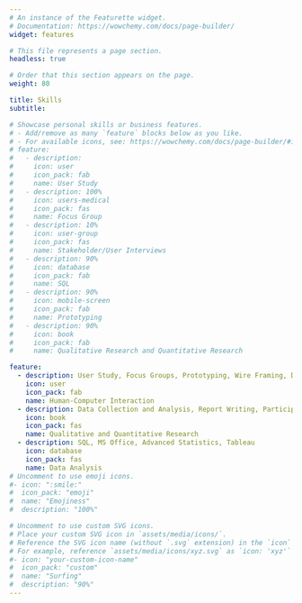 ```yaml
---
# An instance of the Featurette widget.
# Documentation: https://wowchemy.com/docs/page-builder/
widget: features

# This file represents a page section.
headless: true

# Order that this section appears on the page.
weight: 80

title: Skills
subtitle:

# Showcase personal skills or business features.
# - Add/remove as many `feature` blocks below as you like.
# - For available icons, see: https://wowchemy.com/docs/page-builder/#icons
# feature:
#   - description: 
#     icon: user
#     icon_pack: fab
#     name: User Study
#   - description: 100%
#     icon: users-medical
#     icon_pack: fas
#     name: Focus Group
#   - description: 10%
#     icon: user-group
#     icon_pack: fas
#     name: Stakeholder/User Interviews
#   - description: 90%
#     icon: database
#     icon_pack: fab
#     name: SQL
#   - description: 90%
#     icon: mobile-screen
#     icon_pack: fab
#     name: Prototyping
#   - description: 90%
#     icon: book
#     icon_pack: fab
#     name: Qualitative Research and Quantitative Research

feature:
  - description: User Study, Focus Groups, Prototyping, Wire Framing, Design Thinking, Accessibility, Storyboards, Survey Design and Sampling, User Interviews
    icon: user
    icon_pack: fab
    name: Human-Computer Interaction
  - description: Data Collection and Analysis, Report Writing, Participant Observation, Ethnographic Research
    icon: book
    icon_pack: fas
    name: Qualitative and Quantitative Research
  - description: SQL, MS Office, Advanced Statistics, Tableau
    icon: database
    icon_pack: fas
    name: Data Analysis
# Uncomment to use emoji icons.
#- icon: ":smile:"
#  icon_pack: "emoji"
#  name: "Emojiness"
#  description: "100%"

# Uncomment to use custom SVG icons.
# Place your custom SVG icon in `assets/media/icons/`.
# Reference the SVG icon name (without `.svg` extension) in the `icon` field.
# For example, reference `assets/media/icons/xyz.svg` as `icon: 'xyz'`
#- icon: "your-custom-icon-name"
#  icon_pack: "custom"
#  name: "Surfing"
#  description: "90%"
---
```

